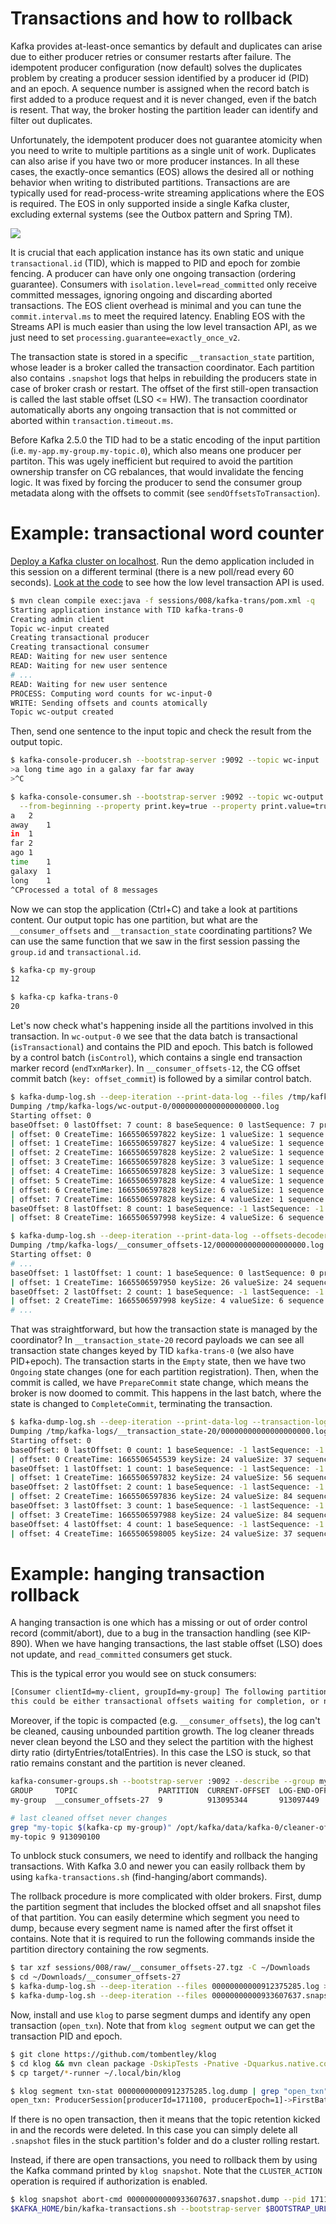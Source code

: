 # Transactions and how to rollback

Kafka provides at-least-once semantics by default and duplicates can arise due to either producer retries or consumer restarts after failure.
The idempotent producer configuration (now default) solves the duplicates problem by creating a producer session identified by a producer id (PID) and an epoch.
A sequence number is assigned when the record batch is first added to a produce request and it is never changed, even if the batch is resent.
That way, the broker hosting the partition leader can identify and filter out duplicates.

Unfortunately, the idempotent producer does not guarantee atomicity when you need to write to multiple partitions as a single unit of work.
Duplicates can also arise if you have two or more producer instances.
In all these cases, the exactly-once semantics (EOS) allows the desired all or nothing behavior when writing to distributed partitions.
Transactions are are typically used for read-process-write streaming applications where the EOS is required.
The EOS in only supported inside a single Kafka cluster, excluding external systems (see the Outbox pattern and Spring TM).

![](images/trans.png)

It is crucial that each application instance has its own static and unique `transactional.id` (TID), which is mapped to PID and epoch for zombie fencing.
A producer can have only one ongoing transaction (ordering guarantee).
Consumers with `isolation.level=read_committed` only receive committed messages, ignoring ongoing and discarding aborted transactions.
The EOS client overhead is minimal and you can tune the `commit.interval.ms` to meet the required latency.
Enabling EOS with the Streams API is much easier than using the low level transaction API, as we just need to set `processing.guarantee=exactly_once_v2`.

The transaction state is stored in a specific `__transaction_state` partition, whose leader is a broker called the transaction coordinator. 
Each partition also contains `.snapshot` logs that helps in rebuilding the producers state in case of broker crash or restart.
The offset of the first still-open transaction is called the last stable offset (LSO <= HW).
The transaction coordinator automatically aborts any ongoing transaction that is not committed or aborted within `transaction.timeout.ms`.

Before Kafka 2.5.0 the TID had to be a static encoding of the input partition (i.e. `my-app.my-group.my-topic.0`), which also means one producer per partiton.
This was ugely inefficient but required to avoid the partition ownership transfer on CG rebalances, that would invalidate the fencing logic.
It was fixed by forcing the producer to send the consumer group metadata along with the offsets to commit (see `sendOffsetsToTransaction`).

# Example: transactional word counter

[Deploy a Kafka cluster on localhost](/sessions/001).
Run the demo application included in this session on a different terminal (there is a new poll/read every 60 seconds).
[Look at the code](/sessions/008/kafka-trans) to see how the low level transaction API is used.

```sh
$ mvn clean compile exec:java -f sessions/008/kafka-trans/pom.xml -q
Starting application instance with TID kafka-trans-0
Creating admin client
Topic wc-input created
Creating transactional producer
Creating transactional consumer
READ: Waiting for new user sentence
READ: Waiting for new user sentence
# ...
READ: Waiting for new user sentence
PROCESS: Computing word counts for wc-input-0
WRITE: Sending offsets and counts atomically
Topic wc-output created
```

Then, send one sentence to the input topic and check the result from the output topic.

```sh
$ kafka-console-producer.sh --bootstrap-server :9092 --topic wc-input
>a long time ago in a galaxy far far away
>^C

$ kafka-console-consumer.sh --bootstrap-server :9092 --topic wc-output \
  --from-beginning --property print.key=true --property print.value=true
a	2
away	1
in	1
far	2
ago	1
time	1
galaxy	1
long	1
^CProcessed a total of 8 messages
```

Now we can stop the application (Ctrl+C) and take a look at partitions content.
Our output topic has one partition, but what are the `__consumer_offsets` and `__transaction_state` coordinating partitions?
We can use the same function that we saw in the first session passing the `group.id` and `transactional.id`.

```sh
$ kafka-cp my-group
12

$ kafka-cp kafka-trans-0
20
```

Let's now check what's happening inside all the partitions involved in this transaction.
In `wc-output-0` we see that the data batch is transactional (`isTransactional`) and contains the PID and epoch.
This batch is followed by a control batch (`isControl`), which contains a single end transaction marker record (`endTxnMarker`).
In `__consumer_offsets-12`, the CG offset commit batch (`key: offset_commit`) is followed by a similar control batch.

```sh
$ kafka-dump-log.sh --deep-iteration --print-data-log --files /tmp/kafka-logs/wc-output-0/00000000000000000000.log
Dumping /tmp/kafka-logs/wc-output-0/00000000000000000000.log
Starting offset: 0
baseOffset: 0 lastOffset: 7 count: 8 baseSequence: 0 lastSequence: 7 producerId: 0 producerEpoch: 0 partitionLeaderEpoch: 0 isTransactional: true isControl: false deleteHorizonMs: OptionalLong.empty position: 0 CreateTime: 1665506597828 size: 152 magic: 2 compresscodec: none crc: 3801140420 isvalid: true
| offset: 0 CreateTime: 1665506597822 keySize: 1 valueSize: 1 sequence: 0 headerKeys: [] key: a payload: 2
| offset: 1 CreateTime: 1665506597827 keySize: 4 valueSize: 1 sequence: 1 headerKeys: [] key: away payload: 1
| offset: 2 CreateTime: 1665506597828 keySize: 2 valueSize: 1 sequence: 2 headerKeys: [] key: in payload: 1
| offset: 3 CreateTime: 1665506597828 keySize: 3 valueSize: 1 sequence: 3 headerKeys: [] key: far payload: 2
| offset: 4 CreateTime: 1665506597828 keySize: 3 valueSize: 1 sequence: 4 headerKeys: [] key: ago payload: 1
| offset: 5 CreateTime: 1665506597828 keySize: 4 valueSize: 1 sequence: 5 headerKeys: [] key: time payload: 1
| offset: 6 CreateTime: 1665506597828 keySize: 6 valueSize: 1 sequence: 6 headerKeys: [] key: galaxy payload: 1
| offset: 7 CreateTime: 1665506597828 keySize: 4 valueSize: 1 sequence: 7 headerKeys: [] key: long payload: 1
baseOffset: 8 lastOffset: 8 count: 1 baseSequence: -1 lastSequence: -1 producerId: 0 producerEpoch: 0 partitionLeaderEpoch: 0 isTransactional: true isControl: true deleteHorizonMs: OptionalLong.empty position: 152 CreateTime: 1665506597998 size: 78 magic: 2 compresscodec: none crc: 3355926470 isvalid: true
| offset: 8 CreateTime: 1665506597998 keySize: 4 valueSize: 6 sequence: -1 headerKeys: [] endTxnMarker: COMMIT coordinatorEpoch: 0

$ kafka-dump-log.sh --deep-iteration --print-data-log --offsets-decoder --files /tmp/kafka-logs/__consumer_offsets-12/00000000000000000000.log
Dumping /tmp/kafka-logs/__consumer_offsets-12/00000000000000000000.log
Starting offset: 0
# ...
baseOffset: 1 lastOffset: 1 count: 1 baseSequence: 0 lastSequence: 0 producerId: 0 producerEpoch: 0 partitionLeaderEpoch: 0 isTransactional: true isControl: false deleteHorizonMs: OptionalLong.empty position: 339 CreateTime: 1665506597950 size: 118 magic: 2 compresscodec: none crc: 4199759988 isvalid: true
| offset: 1 CreateTime: 1665506597950 keySize: 26 valueSize: 24 sequence: 0 headerKeys: [] key: offset_commit::group=my-group,partition=wc-input-0 payload: offset=1
baseOffset: 2 lastOffset: 2 count: 1 baseSequence: -1 lastSequence: -1 producerId: 0 producerEpoch: 0 partitionLeaderEpoch: 0 isTransactional: true isControl: true deleteHorizonMs: OptionalLong.empty position: 457 CreateTime: 1665506597998 size: 78 magic: 2 compresscodec: none crc: 3355926470 isvalid: true
| offset: 2 CreateTime: 1665506597998 keySize: 4 valueSize: 6 sequence: -1 headerKeys: [] endTxnMarker: COMMIT coordinatorEpoch: 0
# ...
```

That was straightforward, but how the transaction state is managed by the coordinator? 
In `__transaction_state-20` record payloads we can see all transaction state changes keyed by TID `kafka-trans-0` (we also have PID+epoch).
The transaction starts in the `Empty` state, then we have two `Ongoing` state changes (one for each partition registration).
Then, when the commit is called, we have `PrepareCommit` state change, which means the broker is now doomed to commit.
This happens in the last batch, where the state is changed to `CompleteCommit`, terminating  the transaction.

```sh
$ kafka-dump-log.sh --deep-iteration --print-data-log --transaction-log-decoder --files /tmp/kafka-logs/__transaction_state-20/00000000000000000000.log
Dumping /tmp/kafka-logs/__transaction_state-20/00000000000000000000.log
Starting offset: 0
baseOffset: 0 lastOffset: 0 count: 1 baseSequence: -1 lastSequence: -1 producerId: -1 producerEpoch: -1 partitionLeaderEpoch: 0 isTransactional: false isControl: false deleteHorizonMs: OptionalLong.empty position: 0 CreateTime: 1665506545539 size: 130 magic: 2 compresscodec: none crc: 682337358 isvalid: true
| offset: 0 CreateTime: 1665506545539 keySize: 24 valueSize: 37 sequence: -1 headerKeys: [] key: transaction_metadata::transactionalId=kafka-trans-0 payload: producerId:0,producerEpoch:0,state=Empty,partitions=[],txnLastUpdateTimestamp=1665506545533,txnTimeoutMs=60000
baseOffset: 1 lastOffset: 1 count: 1 baseSequence: -1 lastSequence: -1 producerId: -1 producerEpoch: -1 partitionLeaderEpoch: 0 isTransactional: false isControl: false deleteHorizonMs: OptionalLong.empty position: 130 CreateTime: 1665506597832 size: 149 magic: 2 compresscodec: none crc: 3989189852 isvalid: true
| offset: 1 CreateTime: 1665506597832 keySize: 24 valueSize: 56 sequence: -1 headerKeys: [] key: transaction_metadata::transactionalId=kafka-trans-0 payload: producerId:0,producerEpoch:0,state=Ongoing,partitions=[wc-output-0],txnLastUpdateTimestamp=1665506597831,txnTimeoutMs=60000
baseOffset: 2 lastOffset: 2 count: 1 baseSequence: -1 lastSequence: -1 producerId: -1 producerEpoch: -1 partitionLeaderEpoch: 0 isTransactional: false isControl: false deleteHorizonMs: OptionalLong.empty position: 279 CreateTime: 1665506597836 size: 178 magic: 2 compresscodec: none crc: 4121781109 isvalid: true
| offset: 2 CreateTime: 1665506597836 keySize: 24 valueSize: 84 sequence: -1 headerKeys: [] key: transaction_metadata::transactionalId=kafka-trans-0 payload: producerId:0,producerEpoch:0,state=Ongoing,partitions=[__consumer_offsets-12,wc-output-0],txnLastUpdateTimestamp=1665506597836,txnTimeoutMs=60000
baseOffset: 3 lastOffset: 3 count: 1 baseSequence: -1 lastSequence: -1 producerId: -1 producerEpoch: -1 partitionLeaderEpoch: 0 isTransactional: false isControl: false deleteHorizonMs: OptionalLong.empty position: 457 CreateTime: 1665506597988 size: 178 magic: 2 compresscodec: none crc: 1820961623 isvalid: true
| offset: 3 CreateTime: 1665506597988 keySize: 24 valueSize: 84 sequence: -1 headerKeys: [] key: transaction_metadata::transactionalId=kafka-trans-0 payload: producerId:0,producerEpoch:0,state=PrepareCommit,partitions=[__consumer_offsets-12,wc-output-0],txnLastUpdateTimestamp=1665506597987,txnTimeoutMs=60000
baseOffset: 4 lastOffset: 4 count: 1 baseSequence: -1 lastSequence: -1 producerId: -1 producerEpoch: -1 partitionLeaderEpoch: 0 isTransactional: false isControl: false deleteHorizonMs: OptionalLong.empty position: 635 CreateTime: 1665506598005 size: 130 magic: 2 compresscodec: none crc: 4065405397 isvalid: true
| offset: 4 CreateTime: 1665506598005 keySize: 24 valueSize: 37 sequence: -1 headerKeys: [] key: transaction_metadata::transactionalId=kafka-trans-0 payload: producerId:0,producerEpoch:0,state=CompleteCommit,partitions=[],txnLastUpdateTimestamp=1665506597989,txnTimeoutMs=60000
```

# Example: hanging transaction rollback

A hanging transaction is one which has a missing or out of order control record (commit/abort), due to a bug in the transaction handling (see KIP-890).
When we have hanging transactions, the last stable offset (LSO) does not update, and `read_committed` consumers get stuck.

This is the typical error you would see on stuck consumers:

```sh
[Consumer clientId=my-client, groupId=my-group] The following partitions still have unstable offsets which are not cleared on the broker side: [my-topic-9], 
this could be either transactional offsets waiting for completion, or normal offsets waiting for replication after appending to local log
```

Moreover, if the topic is compacted (e.g. `__consumer_offsets`), the log can't be cleaned, causing unbounded partition growth.
The log cleaner threads never clean beyond the LSO and they select the partition with the highest dirty ratio (dirtyEntries/totalEntries).
In this case the LSO is stuck, so that ratio remains constant and the partition is never cleaned.

```sh
kafka-consumer-groups.sh --bootstrap-server :9092 --describe --group my-group
GROUP     TOPIC                  PARTITION  CURRENT-OFFSET  LOG-END-OFFSET  LAG   CONSUMER-ID  HOST           CLIENT-ID
my-group  __consumer_offsets-27  9          913095344       913097449       2115  my-client-0  /10.60.172.97  my-client

# last cleaned offset never changes
grep "my-topic $(kafka-cp my-group)" /opt/kafka/data/kafka-0/cleaner-offset-checkpoint
my-topic 9 913090100
```

To unblock stuck consumers, we need to identify and rollback the hanging transactions.
With Kafka 3.0 and newer you can easily rollback them by using `kafka-transactions.sh` (find-hanging/abort commands).

The rollback procedure is more complicated with older brokers.
First, dump the partition segment that includes the blocked offset and all snapshot files of that partition.
You can easily determine which segment you need to dump, because every segment name is named after the first offset it contains.
Note that it is required to run the following commands inside the partition directory containing the row segments.

```sh
$ tar xzf sessions/008/raw/__consumer_offsets-27.tgz -C ~/Downloads
$ cd ~/Downloads/__consumer_offsets-27
$ kafka-dump-log.sh --deep-iteration --files 00000000000912375285.log > 00000000000912375285.log.dump
$ kafka-dump-log.sh --deep-iteration --files 00000000000933607637.snapshot > 00000000000933607637.snapshot.dump
```

Now, install and use `klog` to parse segment dumps and identify any open transaction (`open_txn`).
Note that from `klog segment` output we can get the transaction PID and epoch.

```sh
$ git clone https://github.com/tombentley/klog
$ cd klog && mvn clean package -DskipTests -Pnative -Dquarkus.native.container-build=true -q
$ cp target/*-runner ~/.local/bin/klog

$ klog segment txn-stat 00000000000912375285.log.dump | grep "open_txn" | head -n1
open_txn: ProducerSession[producerId=171100, producerEpoch=1]->FirstBatchInTxn[firstBatchInTxn=Batch(baseOffset=913095344, lastOffset=913095344, count=1, baseSequence=0, lastSequence=0, producerId=171100, producerEpoch=1, partitionLeaderEpoch=38, isTransactional=true, isControl=false, position=76752106, createTime=2022-06-06T03:16:47.124Z, size=128, magic=2, compressCodec='none', crc=-2141709867, isValid=true), numDataBatches=1]
```

If there is no open transaction, then it means that the topic retention kicked in and the records were deleted.
In this case you can simply delete all `.snapshot` files in the stuck partition's folder and do a cluster rolling restart.

Instead, if there are open transactions, you need to rollback them by using the Kafka command printed by `klog snapshot`.
Note that the `CLUSTER_ACTION` operation is required if authorization is enabled.

```sh
$ klog snapshot abort-cmd 00000000000933607637.snapshot.dump --pid 171100 --producer-epoch 1
$KAFKA_HOME/bin/kafka-transactions.sh --bootstrap-server $BOOTSTRAP_URL abort --topic $TOPIC_NAME --partition $PART_NUM --producer-id 171100 --producer-epoch 1 --coordinator-epoch 34
```
